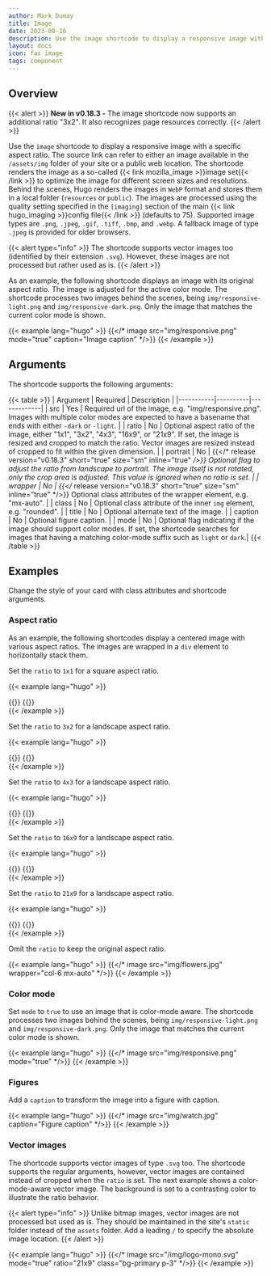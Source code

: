 ```yaml
---
author: Mark Dumay
title: Image
date: 2023-08-16
description: Use the image shortcode to display a responsive image with a specific aspect ratio.
layout: docs
icon: fas image
tags: component
---
```


## Overview

{{< alert >}}
<strong>New in v0.18.3 -</strong> The image shortcode now supports an additional ratio "3x2". It also recognizes page resources correctly.
{{< /alert >}}

Use the `image` shortcode to display a responsive image with a specific aspect ratio. The source link can refer to either an image available in the `/assets/img` folder of your site or a public web location. The shortcode renders the image as a so-called {{< link mozilla_image >}}image set{{< /link >}} to optimize the image for different screen sizes and resolutions. Behind the scenes, Hugo renders the images in `WebP` format and stores them in a local folder (`resources` or `public`). The images are processed using the quality setting specified in the `[imaging]` section of the main {{< link hugo_imaging >}}config file{{< /link >}} (defaults to 75). Supported image types are `.png`, `.jpeg`, `.gif`, `.tiff`, `.bmp`, and `.webp`. A fallback image of type `.jpeg` is provided for older browsers.

{{< alert type="info" >}}
The shortcode supports vector images too (identified by their extension `.svg`). However, these images are not processed but rather used as is.
{{< /alert >}}

As an example, the following shortcode displays an image with its original aspect ratio. The image is adjusted for the active color mode. The shortcode processes two images behind the scenes, being `img/responsive-light.png` and `img/responsive-dark.png`. Only the image that matches the current color mode is shown.

<!-- markdownlint-disable MD037 -->
{{< example lang="hugo" >}}
{{</* image src="img/responsive.png" mode="true" caption="Image caption" */>}}
{{< /example >}}
<!-- markdownlint-enable MD037 -->

## Arguments

The shortcode supports the following arguments:

<!-- markdownlint-disable MD037 -->
{{< table >}}
| Argument  | Required | Description |
|-----------|----------|-------------|
| src       | Yes | Required url of the image, e.g. "img/responsive.png". Images with multiple color modes are expected to have a basename that ends with either `-dark` or `-light`. |
| ratio     | No  | Optional aspect ratio of the image, either "1x1", "3x2", "4x3", "16x9", or "21x9". If set, the image is resized and cropped to match the ratio. Vector images are resized instead of cropped to fit within the given dimension. |
| portrait  | No  | {{</* release version="v0.18.3" short="true" size="sm" inline="true" */>}} Optional flag to adjust the ratio from landscape to portrait. The image itself is not rotated, only the crop area is adjusted. This value is ignored when no ratio is set. |
| wrapper   | No  | {{</* release version="v0.18.3" short="true" size="sm" inline="true" */>}} Optional class attributes of the wrapper element, e.g. "mx-auto". |
| class     | No  | Optional class attribute of the inner `img` element, e.g. "rounded". |
| title     | No  | Optional alternate text of the image. |
| caption   | No  | Optional figure caption. |
| mode      | No  | Optional flag indicating if the image should support color modes. If set, the shortcode searches for images that having a matching color-mode suffix such as `light` or `dark`.|
{{< /table >}}
<!-- markdownlint-enable MD037 -->

## Examples

Change the style of your card with class attributes and shortcode arguments.

### Aspect ratio

As an example, the following shortcodes display a centered image with various aspect ratios. The images are wrapped in a `div` element to horizontally stack them.

Set the `ratio` to `1x1` for a square aspect ratio.

<!-- markdownlint-disable MD037 -->
{{< example lang="hugo" >}}
<div class="row">
{{</* image src="img/flowers.jpg" ratio="1x1" wrapper="col-6" */>}}
{{</* image src="img/flowers.jpg" ratio="1x1" wrapper="col-6" portrait="true"  */>}}
</div>
{{< /example >}}
<!-- markdownlint-enable MD037 -->

Set the `ratio` to `3x2` for a landscape aspect ratio.

<!-- markdownlint-disable MD037 -->
{{< example lang="hugo" >}}
<div class="row">
{{</* image src="img/flowers.jpg" ratio="3x2" wrapper="col-6 my-auto" */>}}
{{</* image src="img/flowers.jpg" ratio="3x2" wrapper="col-6" portrait="true" */>}}
</div>
{{< /example >}}
<!-- markdownlint-enable MD037 -->

Set the `ratio` to `4x3` for a landscape aspect ratio.

<!-- markdownlint-disable MD037 -->
{{< example lang="hugo" >}}
<div class="row">
{{</* image src="img/flowers.jpg" ratio="4x3" wrapper="col-6 my-auto" */>}}
{{</* image src="img/flowers.jpg" ratio="4x3" wrapper="col-6" portrait="true" */>}}
</div>
{{< /example >}}
<!-- markdownlint-enable MD037 -->

Set the `ratio` to `16x9` for a landscape aspect ratio.

<!-- markdownlint-disable MD037 -->
{{< example lang="hugo" >}}
<div class="row">
{{</* image src="img/flowers.jpg" ratio="16x9" wrapper="col-6 my-auto" */>}}
{{</* image src="img/flowers.jpg" ratio="16x9" wrapper="col-6" portrait="true" */>}}
</div>
{{< /example >}}
<!-- markdownlint-enable MD037 -->

Set the `ratio` to `21x9` for a landscape aspect ratio.

<!-- markdownlint-disable MD037 -->
{{< example lang="hugo" >}}
<div class="row">
{{</* image src="img/flowers.jpg" ratio="21x9" wrapper="col-6 my-auto" */>}}
{{</* image src="img/flowers.jpg" ratio="21x9" wrapper="col-6" portrait="true" */>}}
</div>
{{< /example >}}
<!-- markdownlint-enable MD037 -->

Omit the `ratio` to keep the original aspect ratio.

<!-- markdownlint-disable MD037 -->
{{< example lang="hugo" >}}
{{</* image src="img/flowers.jpg" wrapper="col-6 mx-auto" */>}}
{{< /example >}}
<!-- markdownlint-enable MD037 -->

### Color mode

Set `mode` to `true` to use an image that is color-mode aware. The shortcode processes two images behind the scenes, being `img/responsive-light.png` and `img/responsive-dark.png`. Only the image that matches the current color mode is shown.

<!-- markdownlint-disable MD037 -->
{{< example lang="hugo" >}}
{{</* image src="img/responsive.png" mode="true" */>}}
{{< /example >}}
<!-- markdownlint-enable MD037 -->

### Figures

Add a `caption` to transform the image into a figure with caption.

<!-- markdownlint-disable MD037 -->
{{< example lang="hugo" >}}
{{</* image src="img/watch.jpg" caption="Figure caption" */>}}
{{< /example >}}
<!-- markdownlint-enable MD037 -->

### Vector images

The shortcode supports vector images of type `.svg` too. The shortcode supports the regular arguments, however, vector images are contained instead of cropped when the `ratio` is set. The next example shows a color-mode-aware vector image. The background is set to a contrasting color to illustrate the ratio behavior.

{{< alert type="info" >}}
Unlike bitmap images, vector images are not processed but used as is. They should be maintained in the site's `static` folder instead of the `assets` folder. Add a leading `/` to specify the absolute image location.
{{< /alert >}}

<!-- markdownlint-disable MD037 -->
{{< example lang="hugo" >}}
{{</* image src="/img/logo-mono.svg" mode="true" ratio="21x9" class="bg-primary p-3" */>}}
{{< /example >}}
<!-- markdownlint-enable MD037 -->
